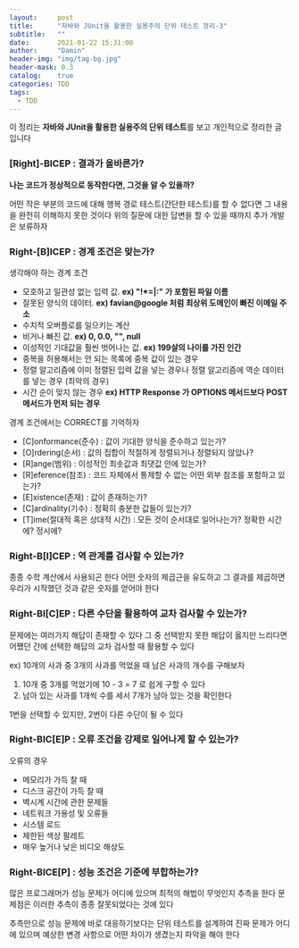 ```yaml
---
layout:     post
title:      "자바와 JUnit을 활용한 실용주의 단위 테스트 정리-3"
subtitle:   ""
date:       2021-01-22 15:31:00
author:     "Damin"
header-img: "img/tag-bg.jpg"
header-mask: 0.3
catalog:    true
categories: TDD
tags:
  - TDD
---
```


이 정리는 **자바와 JUnit을 활용한 실용주의 단위 테스트**를 보고 개인적으로 정리한 글 입니다

### [Right]-BICEP : 결과가 올바른가?

**나는 코드가 정상적으로 동작한다면, 그것을 알 수 있을까?**

어떤 작은 부분의 코드에 대해 행복 경로 테스트(간단한 테스트)를 할 수 없다면 그 내용을 완전히 이해하지 못한 것이다
위의 질문에 대한 답변을 할 수 있을 때까지 추가 개발은 보류하자

### Right-[B]ICEP : 경계 조건은 맞는가?

생각해야 하는 경계 조건

- 모호하고 일관성 없는 입력 값. **ex) "!*\=|:" 가 포함된 파일 이름**
- 잘못된 양식의 데이터. **ex) favian@google 처럼 최상위 도메인이 빠진 이메일 주소**
- 수치적 오버플로를 일으키는 계산
- 비거나 빠진 값. **ex) 0, 0.0, "", null**
- 이성적인 기대값을 훨씬 벗어나는 값. **ex) 199살의 나이를 가진 인간**
- 중복을 허용해서는 안 되는 목록에 중복 값이 있는 경우
- 정렬 알고리즘에 이미 정렬된 입력 값을 넣는 경우나 정렬 알고리즘에 역순 데이터를 넣는 경우 (최악의 경우)
- 시간 순이 맞지 않는 경우 **ex) HTTP Response 가 OPTIONS 메서드보다 POST 메서드가 먼저 되는 경우**

경계 조건에서는 CORRECT를 기억하자

- [C]onformance(준수) : 값이 기대한 양식을 준수하고 있는가?
- [O]rdering(순서) : 값의 집합이 적절하게 정렬되거나 정렬되지 않았나?
- [R]ange(범위) : 이성적인 최솟값과 최댓값 안에 있는가?
- [R]eference(참조) : 코드 자체에서 통제할 수 없는 어떤 외부 참조를 포함하고 있는가?
- [E]xistence(존재) : 값이 존재하는가?
- [C]ardinality(기수) : 정확히 충분한 값들이 있는가?
- [T]ime(절대적 혹은 상대적 시간) : 모든 것이 순서대로 일어나는가? 정확한 시간에? 정시에?

### Right-B[I]CEP : 역 관계를 검사할 수 있는가?

종종 수학 계산에서 사용되곤 한다
어떤 숫자의 제곱근을 유도하고 그 결과를 제곱하면 우리가 시작했던 것과 같은 숫자를 얻어야 한다

### Right-BI[C]EP : 다른 수단을 활용하여 교차 검사할 수 있는가?

문제에는 여러가지 해답이 존재할 수 있다
그 중 선택받지 못한 해답이 옳지만 느리다면
어쨌던 간에 선택한 해답의 교차 검사할 때 활용할 수 있다

ex) 10개의 사과 중 3개의 사과를 먹었을 때 남은 사과의 개수를 구해보자

1. 10개 중 3개를 먹었기에 10 - 3 = 7 로 쉽게 구할 수 있다
2. 남아 있는 사과를 1개씩 수를 세서 7개가 남아 있는 것을 확인한다

1번을 선택할 수 있지만, 2번이 다른 수단이 될 수 있다

### Right-BIC[E]P : 오류 조건을 강제로 일어나게 할 수 있는가?

오류의 경우

- 메모리가 가득 찰 때
- 디스크 공간이 가득 찰 때
- 벽시계 시간에 관한 문제들
- 네트워크 가용성 및 오류들
- 시스템 로드
- 제한된 색상 팔레트
- 매우 높거나 낮은 비디오 해상도

### Right-BICE[P] : 성능 조건은 기준에 부합하는가?

많은 프로그래머가 성능 문제가 어디에 있으며 최적의 해법이 무엇인지 추측을 한다
문제점은 이러한 추측이 종종 잘못되었다는 것에 있다

추측만으로 성능 문제에 바로 대응하기보다는 단위 테스트를 설계하여 진짜 문제가 어디에 있으며 예상한 변경 사항으로 어떤 차이가 생겼는지 파악을 해야 한다

<script src="https://utteranc.es/client.js" repo="damin8/blog-comment" issue-term="title" label="Comment" theme="github-light" crossorigin="anonymous" async>
</script>
